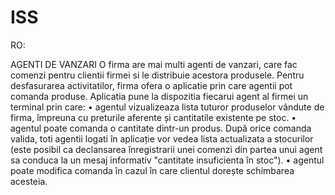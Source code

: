 # ISS

RO:

AGENTI DE VANZARI
O firma are mai multi agenti de vanzari, care fac comenzi pentru clientii firmei si le distribuie acestora
produsele. Pentru desfasurarea activitatilor, firma ofera o aplicatie prin care agentii pot comanda
produse. Aplicatia pune la dispozitia fiecarui agent al firmei un terminal prin care:
• agentul vizualizeaza lista tuturor produselor vândute de firma, împreuna cu preturile aferente
și cantitatile existente pe stoc.
• agentul poate comanda o cantitate dintr-un produs. După orice comanda valida, toti agentii
logati în aplicație vor vedea lista actualizata a stocurilor (este posibil ca declansarea
înregistrarii unei comenzi din partea unui agent sa conduca la un mesaj informativ "cantitate
insuficienta în stoc").
• agentul poate modifica comanda în cazul în care clientul dorește schimbarea acesteia.
